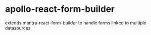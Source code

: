 # apollo-react-form-builder
extends mantra-react-form-builder to handle forms linked to multiple datasources
